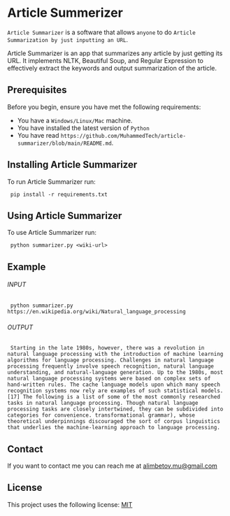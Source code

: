 
# Article Summerizer

`Article Summarizer` is a software that allows `anyone` to do `Article Summarization by just inputting an URL`.

Article Summarizer is an app that summarizes any article by just getting its URL. It implements NLTK, Beautiful Soup, and Regular Expression to effectively extract the keywords and output summarization of the article.

## Prerequisites

Before you begin, ensure you have met the following requirements:
<!--- These are just example requirements. Add, duplicate or remove as required --->
* You have a `Windows/Linux/Mac` machine.
* You have installed the latest version of `Python`
* You have read `https://github.com/MuhammedTech/article-summarizer/blob/main/README.md`.

## Installing Article Summarizer

To run Article Summarizer run:

```
 pip install -r requirements.txt
```

## Using Article Summarizer

To use Article Summarizer run:

```
 python summarizer.py <wiki-url>
```

## Example
   ###### INPUT
```
 python summarizer.py https://en.wikipedia.org/wiki/Natural_language_processing
```
   ###### OUTPUT
```
 Starting in the late 1980s, however, there was a revolution in natural language processing with the introduction of machine learning algorithms for language processing. Challenges in natural language processing frequently involve speech recognition, natural language understanding, and natural-language generation. Up to the 1980s, most natural language processing systems were based on complex sets of hand-written rules. The cache language models upon which many speech recognition systems now rely are examples of such statistical models. [17] The following is a list of some of the most commonly researched tasks in natural language processing. Though natural language processing tasks are closely intertwined, they can be subdivided into categories for convenience. transformational grammar), whose theoretical underpinnings discouraged the sort of corpus linguistics that underlies the machine-learning approach to language processing.
```


## Contact

If you want to contact me you can reach me at alimbetov.mu@gmail.com

## License
<!--- If you're not sure which open license to use see https://choosealicense.com/--->

This project uses the following license: [MIT](https://github.com/github/choosealicense.com/blob/gh-pages/LICENSE.md)

